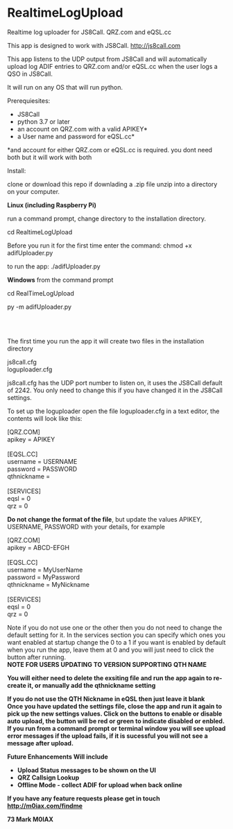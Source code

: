 # RealtimeLogUpload
 Realtime log uploader for JS8Call. QRZ.com and eQSL.cc
 
 This app is designed to work with JS8Call. http://js8call.com
 
 This app listens to the UDP output from JS8Call and will automatically upload log ADIF entries to QRZ.com and/or eQSL.cc when the user logs a QSO in JS8Call.
 
 It will run on any OS that will run python.
 
 Prerequiesites:
 
 <ul>
 <li>JS8Call</li>
 <li>python 3.7 or later</li>
 <li>an account on QRZ.com with a valid APIKEY*</li>
 <li>a User name and password for eQSL.cc*</li>
</ul>

*and account for either QRZ.com or eQSL.cc is required. you dont need both but it will work with both

Install:

clone or download this repo if downlading a .zip file unzip into a directory on your computer.

<b>Linux (including Raspberry Pi)</b>

run a command prompt, change directory to the installation directory.<br>

cd RealtimeLogUpload<br>

Before you run it for the first time enter the command:
chmod +x adifUploader.py

to run the app:
./adifUploader.py

<b>Windows</b>
 from the command prompt<br>
 
 cd RealTimeLogUpload<br>
 
 py -m adifUploader.py<br>
 
 <br>
 <br>
 
 The first time you run the app it will create two files in the installation directory<br>
 
 js8call.cfg<br>
 loguploader.cfg<br>
 
 js8call.cfg has the UDP port number to listen on, it uses the JS8Call default of 2242. You only need to change this if you have changed it in the JS8Call settings.<br>
 
 To set up the loguploader open the file loguploader.cfg in a text editor, the contents will look like this:<br>
 <p>
 [QRZ.COM]<br>
apikey = APIKEY<br>
<br>
[EQSL.CC]<br>
username = USERNAME<br>
password = PASSWORD<br>
qthnickname =<br>
<br>
[SERVICES]<br>
eqsl = 0<br>
qrz = 0<br>
 </p>
 
<b>Do not change the format of the file</b>, but update the values APIKEY, USERNAME, PASSWORD with your details, for example 

 <p>
 [QRZ.COM]<br>
apikey = ABCD-EFGH<br>
<br>
[EQSL.CC]<br>
username = MyUserName<br>
password = MyPassword<br>
qthnickname = MyNickname<br>
<br>
[SERVICES]<br>
eqsl = 0<br>
qrz = 0<br>
 </p>

Note if you do not use one or the other then you do not need to change the default setting for it.
In the services section you can specify which ones you want enabled at startup change the 0 to a 1 if you want is enabled by default when you run the app, leave them at 0 and you will just need to click the button after running.
<br>
<strong>NOTE FOR USERS UPDATING TO VERSION SUPPORTING QTH NAME<strong>
<p>You will either need to delete the exsiting file and run the app again to re-create it, or manually add the qthnickname setting
 </p>
 <b>If you do not use the QTH Nickname in eQSL then just leave it blank</b>
 <br>
Once you have updated the settings file, close the app and run it again to pick up the new settings values.
Click on the buttons to enable or disable auto upload, the button will be red or green to indicate disabled or enbled.
If you run from a command prompt or terminal window you will see upload error messages if the upload fails, if it is sucessful you will not see a message after upload.
<br>

<b>Future Enhancements Will include</b><br>
<ul>
 <li>Upload Status messages to be shown on the UI</li>
 <li>QRZ Callsign Lookup</li>
 <li>Offline Mode - collect ADIF for upload when back online</li>
</ul>

If you have any feature requests please get in touch http://m0iax.com/findme

73
Mark
M0IAX



